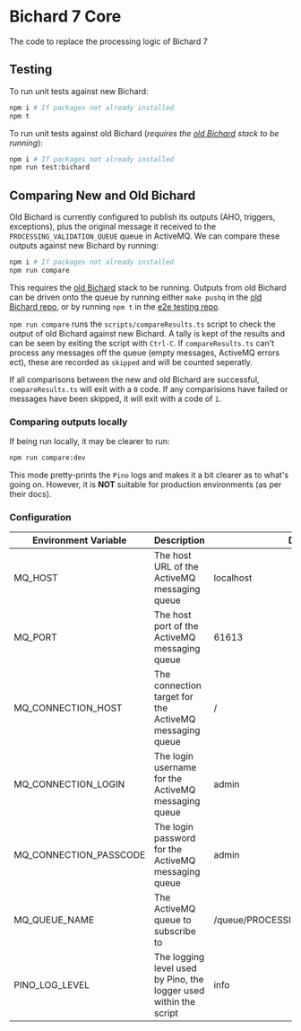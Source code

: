 # Bichard 7 Core

The code to replace the processing logic of Bichard 7

## Testing

To run unit tests against new Bichard:

```bash
npm i # If packages not already installed
npm t
```

To run unit tests against old Bichard (*requires the [old Bichard](https://github.com/ministryofjustice/bichard7-next) stack to be running*):

```bash
npm i # If packages not already installed
npm run test:bichard
```

## Comparing New and Old Bichard

Old Bichard is currently configured to publish its outputs (AHO, triggers, exceptions), plus the original message it received to the `PROCESSING_VALIDATION_QUEUE` queue in ActiveMQ. We can compare these outputs against new Bichard by running:

```bash
npm i # If packages not already installed
npm run compare
```

This requires the [old Bichard](https://github.com/ministryofjustice/bichard7-next) stack to be running. Outputs from old Bichard can be driven onto the queue by running either `make pushq` in the [old Bichard repo](https://github.com/ministryofjustice/bichard7-next), or by running `npm t` in the [e2e testing repo](https://github.com/ministryofjustice/bichard7-next-tests).

`npm run compare` runs the `scripts/compareResults.ts` script to check the output of old Bichard against new Bichard. A tally is kept of the results and can be seen by exiting the script with `Ctrl-C`. If `compareResults.ts` can't process any messages off the queue (empty messages, ActiveMQ errors ect), these are recorded as `skipped` and will be counted seperatly.

If all comparisons between the new and old Bichard are successful, `compareResults.ts` will exit with a `0` code. If any comparisions have failed or messages have been skipped, it will exit with a code of `1`.

### Comparing outputs locally

If being run locally, it may be clearer to run:

```bash
npm run compare:dev
```

This mode pretty-prints the `Pino` logs and makes it a bit clearer as to what's going on. However, it is **NOT** suitable for production environments (as per their docs).

### Configuration

| Environment Variable   | Description                                                       | Default                            |
| ---------------------- | ----------------------------------------------------------------- | ---------------------------------- |
| MQ_HOST                | The host URL of the ActiveMQ messaging queue                      | localhost                          |
| MQ_PORT                | The host port of the ActiveMQ messaging queue                     | 61613                              |
| MQ_CONNECTION_HOST     | The connection target for the ActiveMQ messaging queue            | /                                  |
| MQ_CONNECTION_LOGIN    | The login username for the ActiveMQ messaging queue               | admin                              |
| MQ_CONNECTION_PASSCODE | The login password for the ActiveMQ messaging queue               | admin                              |
| MQ_QUEUE_NAME          | The ActiveMQ queue to subscribe to                                | /queue/PROCESSING_VALIDATION_QUEUE |
| PINO_LOG_LEVEL         | The logging level used by Pino, the logger used within the script | info                               |
